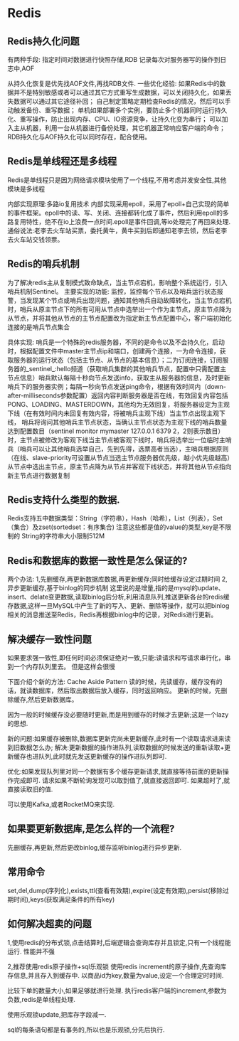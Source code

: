 # Redis
## Redis持久化问题
有两种手段:
指定时间对数据进行快照存储,RDB
记录每次对服务器写的操作到日志中,AOF

从持久化恢复是优先找AOF文件,再找RDB文件.
一些优化经验:
如果Redis中的数据并不是特别敏感或者可以通过其它方式重写生成数据，可以关闭持久化，如果丢失数据可以通过其它途径补回；
自己制定策略定期检查Redis的情况，然后可以手动触发备份、重写数据；
单机如果部署多个实例，要防止多个机器同时运行持久化、重写操作，防止出现内存、CPU、IO资源竞争，让持久化变为串行；
可以加入主从机器，利用一台从机器进行备份处理，其它机器正常响应客户端的命令；
RDB持久化与AOF持久化可以同时存在，配合使用。

## Redis是单线程还是多线程
Redis是单线程只是因为网络请求模块使用了一个线程,不用考虑并发安全性,其他模块是多线程

内部实现原理:多路io复用技术
内部实现采用epoll，采用了epoll+自己实现的简单的事件框架。epoll中的读、写、关闭、连接都转化成了事件，然后利用epoll的多路复用特性，绝不在io上浪费一点时间.epoll是事件回调,等io处理完了再回来处理.
通俗说法:老李去火车站买票，委托黄牛，黄牛买到后即通知老李去领，然后老李去火车站交钱领票。

## Redis的哨兵机制
为了解决redis主从复制模式致命缺点，当主节点宕机，影响整个系统运行，引入哨兵机制Sentinel。
主要实现的功能:
监控，监控每个节点以及哨兵运行状态报警，当发现某个节点或哨兵出现问题，通知其他哨兵自动故障转化，当主节点宕机时，哨兵从原主节点下的所有可用从节点中选举出一个作为主节点，原主节点降为从节点，并将其他从节点的主节点配置改为指定新主节点配置中心，客户端初始化连接的是哨兵节点集合


具体实现:
哨兵是一个特殊的redis服务器，不同的是命令以及不会持久化，启动时，根据配置文件中master主节点ip和端口，创建两个连接，一为命令连接，获取服务器的运行状态（包括主节点、从节点的基本信息）；二为订阅连接，订阅服务器的_sentinel_:hello频道（获取哨兵集群的其他哨兵节点，配置中只需配置主节点信息）哨兵默认每隔十秒向节点发送info，获取主从服务器的信息，及时更新哨兵下的服务器实例；每隔一秒向节点发送ping命令，根据有效时间内（down-after-milliseconds参数配置）返回内容判断服务器是否在线，有效回复内容包括PONG、LOADING、MASTERDOWN，其他均为无效回复，将服务器设定为主观下线（在有效时间内未回复有效内容，将被哨兵主观下线）当主节点出现主观下线， 哨兵将询问其他哨兵主节点状态，当确认主节点状态为主观下线的哨兵数量达到配置数目（sentinel monitor mymaster 127.0.0.1 6379 2，2则表示数目）时，主节点被修改为客观下线当主节点被客观下线时，哨兵将选举出一位临时主哨兵（哨兵可以让其他哨兵选举自己，先到先得，选票高者当选），主哨兵根据原则（在线、slave-priority可设置从节点当选主节点服务器优先级，越小优先级越高）从节点中选出主节点，原主节点降为从节点并客观下线状态，并将其他从节点指向新主节点进行数据复制

## Redis支持什么类型的数据.
Redis支持五中数据类型：String（字符串），Hash（哈希），List（列表），Set（集合）及zset(sortedset：有序集合)
注意这些都是值的value的类型,key是不限制的
String的字符串大小限制512M

## Redis和数据库的数据一致性是怎么保证的?
两个办法:
1,先删缓存,再更新数据库数据,再更新缓存;同时给缓存设定过期时间
2,异步更新缓存,基于binlog的同步机制
这里说的是增量,指的是mysql的update、insert、delate变更数据,读取binlog后分析,利用消息队列,推送更新各台的redis缓存数据,这样一旦MySQL中产生了新的写入、更新、删除等操作，就可以把binlog相关的消息推送至Redis，Redis再根据binlog中的记录，对Redis进行更新。

## 解决缓存一致性问题
如果要求强一致性,即任何时间必须保证绝对一致,只能:读请求和写请求串行化，串到一个内存队列里去。
但是这样会很慢

下面介绍个新的方法:
Cache Aside Pattern
读的时候，先读缓存，缓存没有的话，就读数据库，然后取出数据后放入缓存，同时返回响应。
更新的时候，先删除缓存,然后更新数据库。

因为一般的时候缓存没必要随时更新,而是用到缓存的时候才去更新;这是一个lazy的思想.

新的问题:如果缓存被删除,数据库更新完尚未更新缓存,此时有一个读取请求进来读到旧数据怎么办;
解决:更新数据的操作进队列,读取数据的时候发送的重新读取+更新缓存也进队列,此时就先发送更新缓存的操作进队列即可.

优化:如果发现队列里对同一个数据有多个缓存更新请求,就直接等待前面的更新操作完成即可.
请求如果不断轮询发现可以取到值了,就直接返回即可.
如果超时了,就直接读取旧的值.

可以使用Kafka,或者RocketMQ来实现.
## 如果要更新数据库,是怎么样的一个流程?
先删缓存,再更新,然后更改binlog,缓存监听binlog进行异步更新.

## 常用命令
set,del,dump(序列化),exists,ttl(查看有效期),expire(设定有效期),persist(移除过期时间),keys(获取满足条件的所有key)

## 如何解决超卖的问题
1,使用redis的分布式锁,点击结算时,后端逻辑会查询库存并且锁定,只有一个线程能运行.
性能并不强

2,推荐使用redis原子操作+sql乐观锁
使用redis increment的原子操作,先查询库存信息,并且存入到缓存中.
以商品id为key,数量为value,设定一个合理定时时间.

比较下单的数量大小,如果足够就进行处理.
执行redis客户端的increment,参数为负数,redis是单线程处理.

使用乐观锁update,把库存字段减一.

sql的每条语句都是有事务的,所以也是乐观锁,分先后执行.